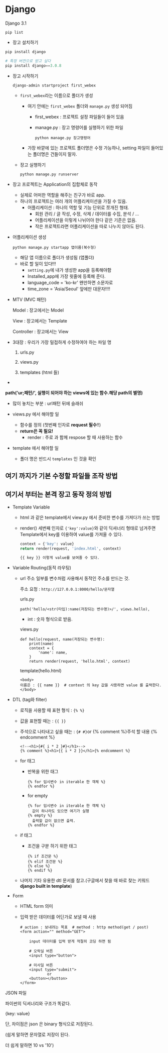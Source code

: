 # Django

Django 3.1

`pip list`

* 장고 설치하기

```python
pip install django

# 특정 버전으로 받고 싶다
pip install django==3.0.8
```

* 장고 시작하기

  ```
  django-admin startproject first_webex
  ```

  * `first_webex`라는 이름으로 폴더가 생성

    * 여기 안에는 `first_webex` 폴더와 `manage.py` 생성 되어짐

      * first_webex : 프로젝트 설정 파일들이 들어 있음

      * manage.py : 장고 명령어를 실행하기 위한 파일

        `python manage.py 장고명령어`

    * 가장 바깥에 있는 프로젝트 폴더명은 수정 가능하나, setting 파일이 들어있는 폴더명은 건들이지 말자.

  * 장고 실행하기

    ```
    python manage.py runserver
    ```

* 장고 프로젝트는 Application의 집합체로 동작

  * 실제로 어떠한 역할을 해주는 친구가 바로 app.
  * 하나의 프로젝트는 여러 개의 어플리케이션을 가질 수 있음.
    * 어플리케이션 : 하나의 역할 및 기능 단위로 쪼개진 형태.
      * 회원 관리 / 글 작성, 수정, 삭제 / 데이터를 수집, 분석 / ...
      * 어플리케이션을 이렇게 나뉘어야 한다 같은 기준은 없음.
      * 작은 프로젝트라면 어플리케이션을 따로 나누지 않아도 된다.

* 어플리케이션 생성

  ```
  python manage.py startapp 앱이름(복수형)
  ```

  * 해당 앱 이름으로 폴더가 생성됨 (앱폴더)
  * 바로 할 일이 있다!!! 
    * `setting.py`에 내가 생성한 app을 등록해야함
    * Installed_app에 가장 윗줄에 등록해 준다.
    * language_code = 'ko-kr' 왠만하면 소문자로
    * time_zone = 'Asia/Seoul' 앞에만 대문자!!!!

* MTV (MVC 패턴)

  Model : 장고에서는 Model

  View : 장고에서는 Template

  Controller : 장고에서는 View

* 3대장 : 우리가 가장 밀접하게 수정하여야 하는 파일 명

  1) urls.py

  2) views.py

  3) templates (html 들)

* 

  **path('ur;패턴/', 실행이 되어야 하는 views에 있는 함수.해당 path의 별명)**

  * 많이 놓치는 부분 : url패턴 뒤에 슬래쉬

* views.py 에서 해야할 일

  * 함수를 정의 (첫번째 인자로 **request 필수**!!)
  * **return은 꼭 필요!**
    * render : 주로 과 함께 respose 할 때 사용하는 함수

* template 에서 해야할 일

  * 폴더 명은 반드시 `templates` 인 것을 확인



## 여기 까지가 기본 수정할 파일들 조작 방법

## 여기서 부터는 본격 장고 동작 정의 방법

* Template Variable

  * html 과 같은 template에서 view.py 에서 준비한 변수를 가져다가 쓰는 방법

  * render() 세번째 인자로 `{'key':value}`와 같이 딕셔너리 형태로 넘겨주면 Template에서 key를 이용하여 value를 가져올 수 있다.

    ```python
    context = {'key': value}
    return render(request, 'index.html', context)
    ```

    ```html
    {{ key }} 이렇게 value를 보여줄 수 있다.
    ```

     

* Variable Routing(동적 라우팅)

  * url 주소 일부를 변수처럼 사용해서 동적인 주소를 만드는 것.

    주소 요청 : `http://127.0.0.1:8000/hello/문자열`

    urls.py

    ```
    path('hello/<str(타입):name(저장되는 변수명)>/', views.hello),
    ```

    * int : 숫자 형식으로 받음.

    views.py

    ```
    def hello(request, name(저장되는 변수명):
    	print(name)
    	context = {
    		'name': name,
    	}
    	return render(request, 'hello.html', context)
    ```

    template(hello.html)

    ```
    <body>
    이름은 : {{ name }}  # context 의 key 값을 사용하면 value 를 출력한다.
    </body>
    ```

    

* DTL (tag와 filter)

  * 로직을 사용할 때 표현 형식 : `{% %}`

  * 값을 표현할 때는 : `{{ }}`

  * 주석으로 나타내고 싶을 때는 : `{# #}`or {% comment %}주석 할 내용 {% endcomment %}

    ```
    <!--<h1>{#{ i * 2 }#}</h1>-->
    {% comment %}<h1>{{ i * 2 }}</h1>{% endcomment %}
    ```

    

  * for 태그

    * 반복을 위한 태그

      ```
      {% for 임시변수 in iterable 한 객체 %}
      {% endfor %}
      ```

    * for empty

      ```
      {% for 임시변수 in iterable 한 객체 %}
      	값이 하나라도 있으면 여기가 실행
      {% empty %}
      	출력할 값이 없으면 출력.
      {% endfor %}
      ```

  * if 태그

    * 조건을 구분 하기 위한 태그

      ```
      {% if 조건문 %}
      {% elif 조건문 %}
      {% else %}
      {% endif %}
      ```

  * 나머지 기타 유용한 dtl 문서를 참고.(구글에서 찾을 때 바로 찾는 키워드 **django built in template**)



* Form

  * HTML form 의미

  * 입력 받은 데이터를 어딘가로 보낼 때 사용

    ```
    # action : 보내려는 목표  # method : http method(get / post)
    <form action="" method="GET">
    	
    	input 데이터를 입력 받게 적절히 코딩 하면 됨
    	
    	# 오락실 버튼
    	<input type="button">
    	
    	# 미사일 버튼
    	<input type="submit">
    			or
    	<button></button>
    </form>
    ```

    



JSON 파일

파이썬의 딕셔너리와 구조가 똑같다.

{key: value}

단, 차이점은 json 은 binary 형식으로 저장된다.

(쉽게 말하면 문자열로 저장이 된다.

더 쉽게 말하면 10 vs '10')

